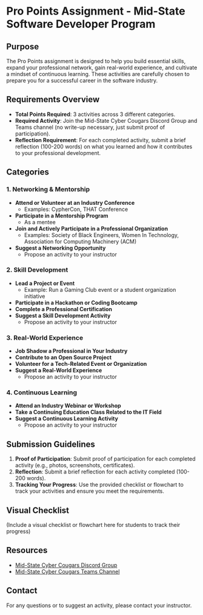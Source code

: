 # Pro Points Assignment - Mid-State Software Developer Program

## Purpose
The Pro Points assignment is designed to help you build essential skills, expand your professional network, gain real-world experience, and cultivate a mindset of continuous learning. These activities are carefully chosen to prepare you for a successful career in the software industry.

## Requirements Overview
- **Total Points Required**: 3 activities across 3 different categories.
- **Required Activity**: Join the Mid-State Cyber Cougars Discord Group and Teams channel (no write-up necessary, just submit proof of participation).
- **Reflection Requirement**: For each completed activity, submit a brief reflection (100-200 words) on what you learned and how it contributes to your professional development.

## Categories

### 1. Networking & Mentorship
- **Attend or Volunteer at an Industry Conference**
  - Examples: CypherCon, THAT Conference
- **Participate in a Mentorship Program**
  - As a mentee
- **Join and Actively Participate in a Professional Organization**
  - Examples: Society of Black Engineers, Women In Technology, Association for Computing Machinery (ACM)
- **Suggest a Networking Opportunity**
  - Propose an activity to your instructor

### 2. Skill Development
- **Lead a Project or Event**
  - Example: Run a Gaming Club event or a student organization initiative
- **Participate in a Hackathon or Coding Bootcamp**
- **Complete a Professional Certification**
- **Suggest a Skill Development Activity**
  - Propose an activity to your instructor

### 3. Real-World Experience
- **Job Shadow a Professional in Your Industry**
- **Contribute to an Open Source Project**
- **Volunteer for a Tech-Related Event or Organization**
- **Suggest a Real-World Experience**
  - Propose an activity to your instructor

### 4. Continuous Learning
- **Attend an Industry Webinar or Workshop**
- **Take a Continuing Education Class Related to the IT Field**
- **Suggest a Continuous Learning Activity**
  - Propose an activity to your instructor

## Submission Guidelines
1. **Proof of Participation**: Submit proof of participation for each completed activity (e.g., photos, screenshots, certificates).
2. **Reflection**: Submit a brief reflection for each activity completed (100-200 words).
3. **Tracking Your Progress**: Use the provided checklist or flowchart to track your activities and ensure you meet the requirements.

## Visual Checklist
(Include a visual checklist or flowchart here for students to track their progress)

## Resources
- [Mid-State Cyber Cougars Discord Group](https://discord.gg/BjBjdYD5kP)
- [Mid-State Cyber Cougars Teams Channel](https://teams.microsoft.com/l/team/19%3ab4e1c95933c44670a140dced94eaafda%40thread.tacv2/conversations?groupId=abc3d8a1-f609-4ebd-9f0b-2b47acf34066&tenantId=2d0c965b-8fc1-4bc0-b627-a39e7823c253)

## Contact
For any questions or to suggest an activity, please contact your instructor.
